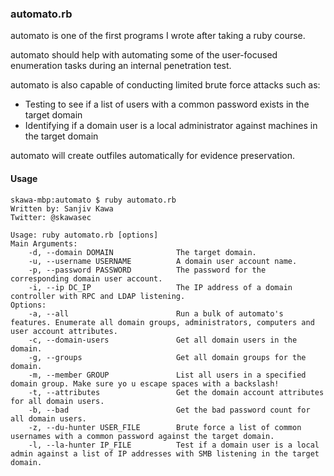 ### automato.rb 

automato is one of the first programs I wrote after taking a ruby course. 

automato should help with automating some of the user-focused enumeration tasks during an internal penetration test.

automato is also capable of conducting limited brute force attacks such as:

- Testing to see if a list of users with a common password exists in the target domain
- Identifying if a domain user is a local administrator against machines in the target domain

automato will create outfiles automatically for evidence preservation. 

#### Usage

``` shell
skawa-mbp:automato $ ruby automato.rb 
Written by: Sanjiv Kawa
Twitter: @skawasec

Usage: ruby automato.rb [options]
Main Arguments:
    -d, --domain DOMAIN              The target domain.
    -u, --username USERNAME          A domain user account name.
    -p, --password PASSWORD          The password for the corresponding domain user account.
    -i, --ip DC_IP                   The IP address of a domain controller with RPC and LDAP listening.
Options:
    -a, --all                        Run a bulk of automato's features. Enumerate all domain groups, administrators, computers and user account attributes.
    -c, --domain-users               Get all domain users in the domain.
    -g, --groups                     Get all domain groups for the domain.
    -m, --member GROUP               List all users in a specified domain group. Make sure yo u escape spaces with a backslash!
    -t, --attributes                 Get the domain account attributes for all domain users.
    -b, --bad                        Get the bad password count for all domain users.
    -z, --du-hunter USER_FILE        Brute force a list of common usernames with a common password against the target domain.
    -l, --la-hunter IP_FILE          Test if a domain user is a local admin against a list of IP addresses with SMB listening in the target domain.
```
